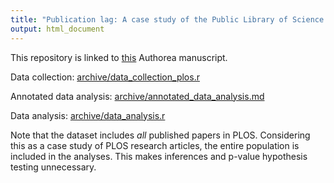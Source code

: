 ```yaml
---
title: "Publication lag: A case study of the Public Library of Science (PLOS)"
output: html_document
---
```

This repository is linked to [this](https://www.authorea.com/users/2013/articles/36067/_show_article) Authorea manuscript. 

Data collection: [archive/data_collection_plos.r](archive/data_collection_plos.r)

Annotated data analysis: [archive/annotated_data_analysis.md](archive/annotated_data_analysis.md)

Data analysis: [archive/data_analysis.r](archive/data_analysis.r)

Note that the dataset includes *all* published papers in PLOS. Considering this as a case study of PLOS research articles, the entire population is included in the analyses. This makes inferences and p-value hypothesis testing unnecessary.